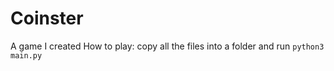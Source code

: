 # Coinster
A game I created
How to play:
copy all the files into a folder and run `python3 main.py`
